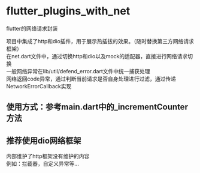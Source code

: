 # flutter_plugins_with_net
flutter的网络请求封装  

项目中集成了http和dio插件，用于展示热插拔的效果。（随时替换第三方网络请求框架）   
在net.dart文件中，通过切换http和dio以及mock的适配器，直接进行网络请求切换  
一般网络异常在lib/util/defend_error.dart文件中统一捕获处理  
网络返回code异常，通过判断当前请求是否自身处理进行过滤，通过传递NetworkErrorCallback实现  
## 使用方式：参考main.dart中的_incrementCounter方法
## 推荐使用dio网络框架
内部维护了http框架没有维护的内容  
例如：拦截器，自定义异常等...
